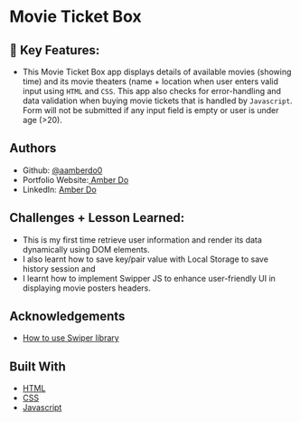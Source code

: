 # Movie Ticket Box

## 🌠 Key Features:
- This Movie Ticket Box app displays details of available movies (showing time) and its movie theaters (name + location when user enters valid input using `HTML` and `CSS`. This app also checks for error-handling and data validation when buying movie tickets that is handled by `Javascript`. Form will not be submitted if any input field is empty or user is under age (>20). 

## Authors
- Github: [@aamberdo0](https://github.com/aamberdo0)
- Portfolio Website:[ Amber Do](https://aamberdo.com/)
- LinkedIn: [ Amber Do](https://www.linkedin.com/in/amber-do04/)

## Challenges + Lesson Learned: 
- This is my first time retrieve user information and render its data dynamically using DOM elements.
- I also learnt how to save key/pair value with Local Storage to save history session and
- I learnt how to implement Swipper JS to enhance user-friendly UI in displaying movie posters headers. 


## Acknowledgements
 - [How to use Swiper library](https://swiperjs.com/swiper-api)

## Built With
- [HTML](https://developer.mozilla.org/en-US/docs/Learn/Getting_started_with_the_web/HTML_basics)
- [CSS](https://developer.mozilla.org/en-US/docs/Learn/Getting_started_with_the_web/CSS_basics)
- [Javascript](https://developer.mozilla.org/en-US/docs/Learn/Getting_started_with_the_web/JavaScript_basics)

